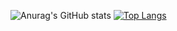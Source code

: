 ![Anurag's GitHub stats](https://github-readme-stats.vercel.app/api?username=PixirZcode&show_icons=true&theme=radical)
[![Top Langs](https://github-readme-stats.vercel.app/api/top-langs/?username=PixirZcode)](https://github.com/anuraghazra/github-readme-stats)
